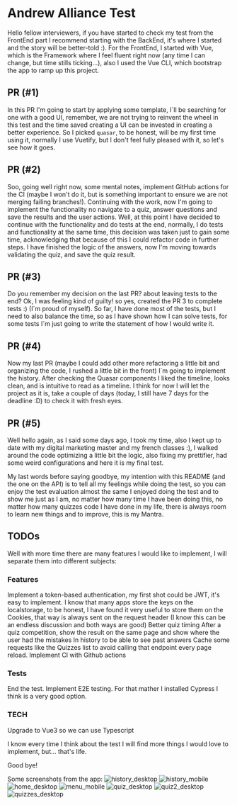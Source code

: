 # Andrew Alliance Test
Hello fellow interviewers, if you have started to check my test from the FrontEnd part I recommend starting with the BackEnd, it's where I started and the story will be better-told :).
For the FrontEnd, I started with Vue, which is the Framework where I feel fluent right now (any time I can change, but time stills ticking...), also I used the Vue CLI, which bootstrap the app to ramp up this project.

## PR (#1)
In this PR I'm going to start by applying some template, I´ll be searching for one with a good UI, remember, we are not trying to reinvent the wheel in this test and the time saved creating a UI can be invested in creating a better experience.
So I picked `quasar`, to be honest, will be my first time using it, normally I use Vuetify, but I don't feel fully pleased with it, so let's see how it goes.

## PR (#2)
Soo, going well right now, some mental notes, implement GitHub actions for the CI (maybe I won't do it, but is something important to ensure we are not merging failing branches!). 
Continuing with the work, now I'm going to implement the functionality no navigate to a quiz, answer questions and save the results and the user actions.
Well, at this point I have decided to continue with the functionality and do tests at the end, normally, I do tests and functionality at the same time, this decision was taken just to gain some time, acknowledging that because of this I could refactor code in further steps.
I have finished the logic of the answers, now I'm moving towards validating the quiz, and save the quiz result. 

## PR (#3)
Do you remember my decision on the last PR? about leaving tests to the end? Ok, I was feeling kind of guilty! so yes, created the PR 3 to complete tests :) (I´m proud of myself).
So far, I have done most of the tests, but I need to also balance the time, so as I have shown how I can solve tests, for some tests I´m just going to write the statement of how I would write it.

## PR (#4)
Now my last PR (maybe I could add other more refactoring a little bit and organizing the code, I rushed a little bit in the front) I´m going to implement the history.
After checking the Quasar components I liked the timeline, looks clean, and is intuitive to read as a timeline.
I think for now I will let the project as it is, take a couple of days (today, I still have 7 days for the deadline :D) to check it with fresh eyes.

## PR (#5)
Well hello again, as I said some days ago, I took my time, also I kept up to date with my digital marketing master and my french classes :), I walked around the code optimizing a little bit the logic, also fixing my prettifier, had some weird configurations and here it is my final test.

My last words before saying goodbye, my intention with this README (and the one on the API) is to tell all my feelings while doing the test, so you can enjoy the test evaluation almost the same I enjoyed doing the test and to show me just as I am, no matter how many time I have been doing this, no matter how many quizzes code I have done in my life, there is always room to learn new things and to improve, this is my Mantra.

## TODOs
Well with more time there are many features I would like to implement, I will separate them into different subjects:

### Features
Implement a token-based authentication, my first shot could be JWT, it's easy to implement. I know that many apps store the keys on the localstorage, to be honest, I have found it very useful to store them on the Cookies, that way is always sent on the request header (I know this can be an endless discussion and both ways are good)
Better quiz timing
After a quiz competition, show the result on the same page and show where the user had the mistakes
In history to be able to see past answers
Cache some requests like the Quizzes list to avoid calling that endpoint every page reload.
Implement CI with Github actions
### Tests
End the test.
Implement E2E testing. For that mather I installed Cypress I think is a very good option.
### TECH
Upgrade to Vue3 so we can use Typescript

I know every time I think about the test I will find more things I would love to implement, but... that's life.

Good bye!

Some screenshots from the app:
![history_desktop](https://github.com/dfmurillo/solid-winner-app/blob/main/history_desktop.png?raw=true)
![history_mobile](https://github.com/dfmurillo/solid-winner-app/blob/main/history_mobile.png?raw=true)
![home_desktop](https://github.com/dfmurillo/solid-winner-app/blob/main/home_desktop.png?raw=true)
![menu_mobile](https://github.com/dfmurillo/solid-winner-app/blob/main/menu_mobile.png?raw=true)
![quiz_desktop](https://github.com/dfmurillo/solid-winner-app/blob/main/quiz_desktop.png?raw=true)
![quiz2_desktop](https://github.com/dfmurillo/solid-winner-app/blob/main/quiz2_desktop.png?raw=true)
![quizzes_desktop](https://github.com/dfmurillo/solid-winner-app/blob/main/quizzes_desktop.png?raw=true)